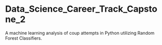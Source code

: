 # Data_Science_Career_Track_Capstone_2
A machine learning analysis of coup attempts in Python utilizing Random Forest Classifiers.
